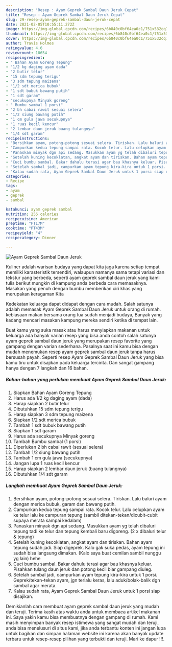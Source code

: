 ```yaml
---
description: "Resep : Ayam Geprek Sambal Daun Jeruk Cepat"
title: "Resep : Ayam Geprek Sambal Daun Jeruk Cepat"
slug: 29-resep-ayam-geprek-sambal-daun-jeruk-cepat
date: 2021-02-05T10:55:11.272Z
image: https://img-global.cpcdn.com/recipes/6b840c0bf64ea0c1/751x532cq70/ayam-geprek-sambal-daun-jeruk-foto-resep-utama.jpg
thumbnail: https://img-global.cpcdn.com/recipes/6b840c0bf64ea0c1/751x532cq70/ayam-geprek-sambal-daun-jeruk-foto-resep-utama.jpg
cover: https://img-global.cpcdn.com/recipes/6b840c0bf64ea0c1/751x532cq70/ayam-geprek-sambal-daun-jeruk-foto-resep-utama.jpg
author: Travis Holmes
ratingvalue: 4.6
reviewcount: 18654
recipeingredient:
- " Bahan Ayam Goreng Tepung"
- "1/2 kg daging ayam dada"
- "2 butir telur"
- "15 sdm tepung terigu"
- "3 sdm tepung maizena"
- "1/2 sdt merica bubuk"
- "1 sdt bubuk bawang putih"
- "1 sdt garam"
- "secukupnya Minyak goreng"
- " Bumbu sambal 1 porsi"
- "2 bh cabai rawit sesuai selera"
- "1/2 siung bawang putih"
- "1 cm gula jawa secukupnya"
- "1 ruas kecil kencur"
- "2 lembar daun jeruk buang tulangnya"
- "1/4 sdt garam"
recipeinstructions:
- "Bersihkan ayam, potong-potong sesuai selera. Tiriskan. Lalu baluri ayam dengan merica bubuk, garam dan bawang putih."
- "Campurkan kedua tepung sampai rata. Kocok telur. Lalu celupkan ayam ke telur lalu ke campuran tepung (sambil ditekan-tekan/dicubit-cubit supaya merata sampai kedalam)"
- "Panaskan minyak dgn api sedang. Masukkan ayam yg telah dibaluri tepung tadi ke telur dan tepung kembali baru digoreng. (2 x dibaluri telur &amp; tepung)"
- "Setelah kuning kecoklatan, angkat ayam dan tiriskan. Bahan ayam tepung sudah jadi. Siap digeprek. Kalo gak suka pedas, ayam tepung ini sudah bisa langsung dimakan. (Kalo saya buat cemilan sambil nunggu yg lain) hehe"
- "Cuci bumbu sambal. Bakar dahulu terasi agar bau khasnya keluar. Pisahkan tulang daun jeruk dan potong kecil biar gampang diuleg."
- "Setelah sambal jadi, campurkan ayam tepung kira-kira untuk 1 porsi. Geprek/tekan-tekan ayam, jgn terlalu keras, lalu aduk/bolak-balik dgn sambal agar merata."
- "Kalau sudah rata, Ayam Geprek Sambal Daun Jeruk untuk 1 porsi siap disajikan."
categories:
- Recipe
tags:
- ayam
- geprek
- sambal

katakunci: ayam geprek sambal 
nutrition: 256 calories
recipecuisine: American
preptime: "PT17M"
cooktime: "PT43M"
recipeyield: "4"
recipecategory: Dinner

---
```



![Ayam Geprek Sambal Daun Jeruk](https://img-global.cpcdn.com/recipes/6b840c0bf64ea0c1/751x532cq70/ayam-geprek-sambal-daun-jeruk-foto-resep-utama.jpg)

Kuliner adalah warisan budaya yang dapat kita jaga karena setiap tempat memiliki karasteristik tersendiri, walaupun namanya sama tetapi variasi dan tekstur yang berbeda, seperti ayam geprek sambal daun jeruk yang kami tulis berikut mungkin di kampung anda berbeda cara memasaknya. Masakan yang penuh dengan bumbu memberikan ciri khas yang merupakan keragaman Kita



Kedekatan keluarga dapat didapat dengan cara mudah. Salah satunya adalah memasak Ayam Geprek Sambal Daun Jeruk untuk orang di rumah. kebiasaan makan bersama orang tua sudah menjadi budaya, Banyak yang kadang mencari masakan kampung mereka sendiri ketika di tempat lain.

Buat kamu yang suka masak atau harus menyiapkan makanan untuk keluarga ada banyak varian resep yang bisa anda contoh salah satunya ayam geprek sambal daun jeruk yang merupakan resep favorite yang gampang dengan varian sederhana. Pasalnya saat ini kamu bisa dengan mudah menemukan resep ayam geprek sambal daun jeruk tanpa harus bersusah payah.
Seperti resep Ayam Geprek Sambal Daun Jeruk yang bisa kamu tiru untuk disajikan pada keluarga tercinta. Dan sangat gampang hanya dengan 7 langkah dan 16 bahan.


<!--inarticleads1-->

##### Bahan-bahan yang perlukan membuat Ayam Geprek Sambal Daun Jeruk:

1. Siapkan  Bahan Ayam Goreng Tepung
1. Harus ada 1/2 kg daging ayam (dada)
1. Harap siapkan 2 butir telur
1. Dibutuhkan 15 sdm tepung terigu
1. Harap siapkan 3 sdm tepung maizena
1. Siapkan 1/2 sdt merica bubuk
1. Tambah 1 sdt bubuk bawang putih
1. Siapkan 1 sdt garam
1. Harus ada secukupnya Minyak goreng
1. Tambah  Bumbu sambal (1 porsi)
1. Diperlukan 2 bh cabai rawit (sesuai selera)
1. Tambah 1/2 siung bawang putih
1. Tambah 1 cm gula jawa (secukupnya)
1. Jangan lupa 1 ruas kecil kencur
1. Harap siapkan 2 lembar daun jeruk (buang tulangnya)
1. Dibutuhkan 1/4 sdt garam




<!--inarticleads2-->

##### Langkah membuat  Ayam Geprek Sambal Daun Jeruk:

1. Bersihkan ayam, potong-potong sesuai selera. Tiriskan. Lalu baluri ayam dengan merica bubuk, garam dan bawang putih.
1. Campurkan kedua tepung sampai rata. Kocok telur. Lalu celupkan ayam ke telur lalu ke campuran tepung (sambil ditekan-tekan/dicubit-cubit supaya merata sampai kedalam)
1. Panaskan minyak dgn api sedang. Masukkan ayam yg telah dibaluri tepung tadi ke telur dan tepung kembali baru digoreng. (2 x dibaluri telur &amp; tepung)
1. Setelah kuning kecoklatan, angkat ayam dan tiriskan. Bahan ayam tepung sudah jadi. Siap digeprek. Kalo gak suka pedas, ayam tepung ini sudah bisa langsung dimakan. (Kalo saya buat cemilan sambil nunggu yg lain) hehe
1. Cuci bumbu sambal. Bakar dahulu terasi agar bau khasnya keluar. Pisahkan tulang daun jeruk dan potong kecil biar gampang diuleg.
1. Setelah sambal jadi, campurkan ayam tepung kira-kira untuk 1 porsi. Geprek/tekan-tekan ayam, jgn terlalu keras, lalu aduk/bolak-balik dgn sambal agar merata.
1. Kalau sudah rata, Ayam Geprek Sambal Daun Jeruk untuk 1 porsi siap disajikan.




Demikianlah cara membuat ayam geprek sambal daun jeruk yang mudah dan teruji. Terima kasih atas waktu anda untuk membaca artikel makanan ini. Saya yakin kamu bisa membuatnya dengan gampang di rumah. Kami masih menyimpan banyak resep istimewa yang sangat mudah dan teruji, anda bisa menelusuri di situs kami, jika anda terbantu konten ini jangan lupa untuk bagikan dan simpan halaman website ini karena akan banyak update terbaru untuk resep-resep pilihan yang terbukti dan teruji. Mari ke dapur !!!. 
